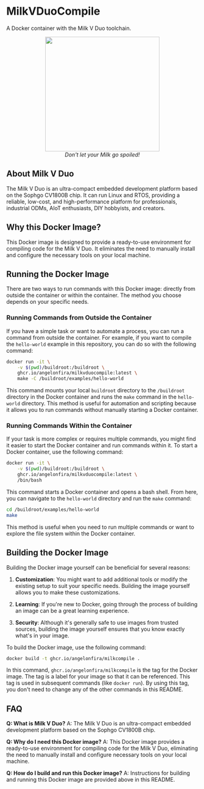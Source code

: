 # MilkVDuoCompile

A Docker container with the Milk V Duo toolchain.

<p align="center">
  <img src="https://milkv.io/assets/images/duo-v1.2-9bf1d36ef7632ffba032796978cda903.png" width="300">
  <br>
  <i>Don't let your Milk go spoiled!</i>
</p>

## About Milk V Duo

The Milk V Duo is an ultra-compact embedded development platform based on the
Sophgo CV1800B chip. It can run Linux and RTOS, providing a reliable, low-cost,
and high-performance platform for professionals, industrial ODMs, AIoT
enthusiasts, DIY hobbyists, and creators.

## Why this Docker Image?

This Docker image is designed to provide a ready-to-use environment for
compiling code for the Milk V Duo. It eliminates the need to manually install
and configure the necessary tools on your local machine.

## Running the Docker Image

There are two ways to run commands with this Docker image: directly from outside
the container or within the container. The method you choose depends on your
specific needs.

### Running Commands from Outside the Container

If you have a simple task or want to automate a process, you can run a command
from outside the container. For example, if you want to compile the
`hello-world` example in this repository, you can do so with the following
command:

```bash
docker run -it \
    -v $(pwd)/buildroot:/buildroot \
    ghcr.io/angelonfira/milkvduocompile:latest \
    make -C /buildroot/examples/hello-world
```

This command mounts your local `buildroot` directory to the `/buildroot`
directory in the Docker container and runs the `make` command in the
`hello-world` directory. This method is useful for automation and scripting
because it allows you to run commands without manually starting a Docker
container.

### Running Commands Within the Container

If your task is more complex or requires multiple commands, you might find it
easier to start the Docker container and run commands within it. To start a
Docker container, use the following command:

```bash
docker run -it \
    -v $(pwd)/buildroot:/buildroot \
    ghcr.io/angelonfira/milkvduocompile:latest \
    /bin/bash
```

This command starts a Docker container and opens a bash shell. From here, you
can navigate to the `hello-world` directory and run the `make` command:

```bash
cd /buildroot/examples/hello-world
make
```

This method is useful when you need to run multiple commands or want to explore
the file system within the Docker container.

## Building the Docker Image

Building the Docker image yourself can be beneficial for several reasons:

1. **Customization**: You might want to add additional tools or modify the
   existing setup to suit your specific needs. Building the image yourself
   allows you to make these customizations.

2. **Learning**: If you're new to Docker, going through the process of building
   an image can be a great learning experience.

3. **Security**: Although it's generally safe to use images from trusted
   sources, building the image yourself ensures that you know exactly what's in
   your image.

To build the Docker image, use the following command:

```bash
docker build -t ghcr.io/angelonfira/milkcompile .
```

In this command, `ghcr.io/angelonfira/milkcompile` is the tag for the Docker
image. The tag is a label for your image so that it can be referenced. This tag
is used in subsequent commands (like `docker run`). By using this tag, you don't
need to change any of the other commands in this README.

## FAQ

**Q: What is Milk V Duo?** A: The Milk V Duo is an ultra-compact embedded
development platform based on the Sophgo CV1800B chip.

**Q: Why do I need this Docker image?** A: This Docker image provides a
ready-to-use environment for compiling code for the Milk V Duo, eliminating the
need to manually install and configure necessary tools on your local machine.

**Q: How do I build and run this Docker image?** A: Instructions for building
and running this Docker image are provided above in this README.
